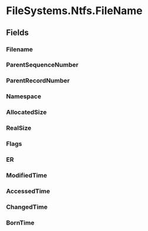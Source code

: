 ﻿


# FileSystems.Ntfs.FileName

## Fields

### Filename

### ParentSequenceNumber

### ParentRecordNumber

### Namespace

### AllocatedSize

### RealSize

### Flags

### ER

### ModifiedTime

### AccessedTime

### ChangedTime

### BornTime
